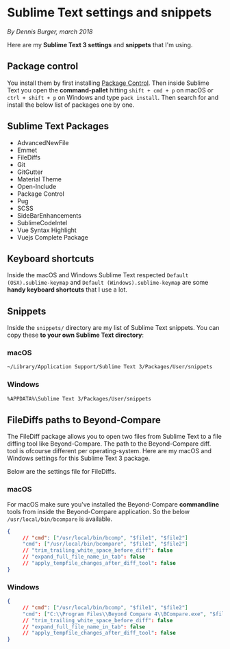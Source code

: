 # Sublime Text settings and snippets

*By Dennis Burger, march 2018*

Here are my **Sublime Text 3 settings** and **snippets** that I'm using.

## Package control

You install them by first installing [Package Control](https://packagecontrol.io/installation). Then inside Sublime Text you open the **command-pallet** hitting `shift + cmd + p` on macOS or `ctrl + shift + p` on Windows and type `pack install`. Then search for and install the below list of packages one by one.

## Sublime Text Packages

* AdvancedNewFile
* Emmet
* FileDiffs
* Git
* GitGutter
* Material Theme
* Open-Include
* Package Control
* Pug
* SCSS
* SideBarEnhancements
* SublimeCodeIntel
* Vue Syntax Highlight
* Vuejs Complete Package

## Keyboard shortcuts

Inside the macOS and Windows Sublime Text respected `Default (OSX).sublime-keymap` and `Default (Windows).sublime-keymap` are some **handy keyboard shortcuts** that I use a lot. 

## Snippets

Inside the `snippets/` directory are my list of Sublime Text snippets. You can copy these **to your own Sublime Text directory**:

### macOS

```bash
~/Library/Application Support/Sublime Text 3/Packages/User/snippets
```

### Windows

```bash
%APPDATA%\Sublime Text 3/Packages/User/snippets
```

## FileDiffs paths to Beyond-Compare

The FileDiff package allows you to open two files from Sublime Text to a file diffing tool like Beyond-Compare. The path to the Beyond-Compare diff. tool is ofcourse different per operating-system. Here are my macOS and Windows settings for this Sublime Text 3 package.

Below are the settings file for FileDiffs.

### macOS

For macOS make sure you've installed the Beyond-Compare **commandline** tools from inside the Beyond-Compare application. So the below `/usr/local/bin/bcompare` is available.

```json
{
     // "cmd": ["/usr/local/bin/bcomp", "$file1", "$file2"]
     "cmd": ["/usr/local/bin/bcompare", "$file1", "$file2"]
     // "trim_trailing_white_space_before_diff": false
     // "expand_full_file_name_in_tab": false
     // "apply_tempfile_changes_after_diff_tool": false
}
```

### Windows

```json
{
	 // "cmd": ["/usr/local/bin/bcomp", "$file1", "$file2"]
	 "cmd": ["C:\\Program Files\\Beyond Compare 4\\BCompare.exe", "$file1", "$file2"]
	 // "trim_trailing_white_space_before_diff": false
	 // "expand_full_file_name_in_tab": false
	 // "apply_tempfile_changes_after_diff_tool": false
}
```
